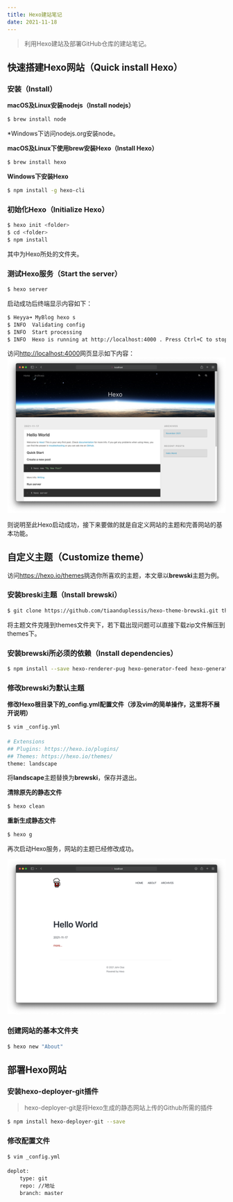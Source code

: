 ```yaml
---
title: Hexo建站笔记
date: 2021-11-18
---
```


> 利用Hexo建站及部署GitHub仓库的建站笔记。

## 快速搭建Hexo网站（Quick install Hexo）

### 安装（Install）

**macOS及Linux安装nodejs（Install nodejs）**

``` bash
$ brew install node
```

*Windows下访问nodejs.org安装node。

**macOS及Linux下使用brew安装Hexo（Install Hexo）**

```bash
$ brew install hexo
```

**Windows下安装Hexo**

``` bash
$ npm install -g hexo-cli
```

### 初始化Hexo（Initialize Hexo）

``` bash
$ hexo init <folder>
$ cd <folder>
$ npm install
```

其中<folder>为Hexo所处的文件夹。

### 测试Hexo服务（Start the server）

``` bash
$ hexo server
```

启动成功后终端显示内容如下：

``` bash
$ Heyya➜ MyBlog hexo s
$ INFO  Validating config
$ INFO  Start processing
$ INFO  Hexo is running at http://localhost:4000 . Press Ctrl+C to stop.

```

访问<http://localhost:4000>网页显示如下内容：![landscape](/assets/landscape.png)

则说明至此Hexo启动成功，接下来要做的就是自定义网站的主题和完善网站的基本功能。

## 自定义主题（Customize theme）

访问<https://hexo.io/themes>挑选你所喜欢的主题，本文章以**brewski**主题为例。

### 安装breski主题（Install brewski）

``` bash
$ git clone https://github.com/tiaanduplessis/hexo-theme-brewski.git themes/brewski
```

将主题文件克隆到themes文件夹下，若下载出现问题可以直接下载zip文件解压到themes下。

### 安装brewski所必须的依赖（Install dependencies）

``` bash
$ npm install --save hexo-renderer-pug hexo-generator-feed hexo-generator-sitemap
```

### 修改brewski为默认主题

**修改Hexo根目录下的_config.yml配置文件（涉及vim的简单操作，这里将不展开说明）**

``` bash
$ vim _config.yml

# Extensions
## Plugins: https://hexo.io/plugins/
## Themes: https://hexo.io/themes/
theme: landscape
```

将**landscape**主题替换为**brewski**，保存并退出。

**清除原先的静态文件**

``` bash
$ hexo clean
```

**重新生成静态文件**

``` bash
$ hexo g
```

再次启动Hexo服务，网站的主题已经修改成功。

![brewski](/assets/brewski.png)

### 创建网站的基本文件夹

``` bash
$ hexo new "About"
```

## 部署Hexo网站

### 安装hexo-deployer-git插件

> hexo-deployer-git是将Hexo生成的静态网站上传的Github所需的插件

``` bash
$ npm install hexo-deployer-git --save
```

### 修改配置文件

```bash
$ vim _config.yml

deplot:
	type: git
	repo: //地址
	branch: master
```

